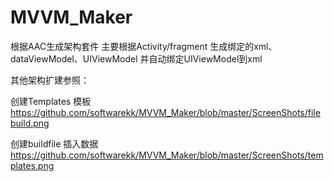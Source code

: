 # MVVM_Maker
根据AAC生成架构套件
主要根据Activity/fragment 生成绑定的xml、dataViewModel、UIViewModel 并自动绑定UIViewModel到xml  


其他架构扩建参照：

创建Templates 模板
https://github.com/softwarekk/MVVM_Maker/blob/master/ScreenShots/filebuild.png

创建buildfile 插入数据
https://github.com/softwarekk/MVVM_Maker/blob/master/ScreenShots/templates.png
